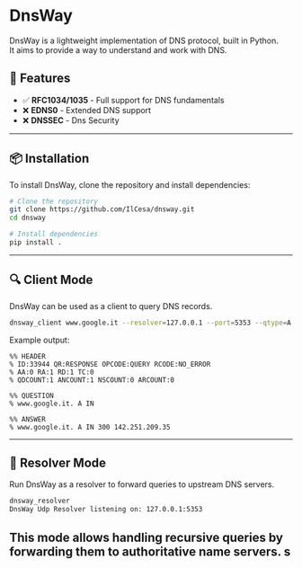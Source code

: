 # DnsWay

DnsWay is a lightweight implementation of DNS protocol, built in Python.  
It aims to provide a way to understand and work with DNS.

## 🚀 Features

- ✅ **RFC1034/1035** - Full support for DNS fundamentals
- ❌ **EDNS0** - Extended DNS support
- ❌ **DNSSEC** - Dns Security 

---

## 📦 Installation

To install DnsWay, clone the repository and install dependencies:

```bash
# Clone the repository
git clone https://github.com/IlCesa/dnsway.git
cd dnsway

# Install dependencies
pip install .
```

<!--
Or install via pip (if available):

```bash
pip install dnsway
```

-->

---

## 🔍 Client Mode

DnsWay can be used as a client to query DNS records.

```bash
dnsway_client www.google.it --resolver=127.0.0.1 --port=5353 --qtype=A
```

Example output:
```
%% HEADER
% ID:33944 QR:RESPONSE OPCODE:QUERY RCODE:NO_ERROR
% AA:0 RA:1 RD:1 TC:0
% QDCOUNT:1 ANCOUNT:1 NSCOUNT:0 ARCOUNT:0

%% QUESTION
% www.google.it. A IN

%% ANSWER
% www.google.it. A IN 300 142.251.209.35
```

---

## 🔄 Resolver Mode

Run DnsWay as a resolver to forward queries to upstream DNS servers.

```bash
dnsway_resolver
DnsWay Udp Resolver listening on: 127.0.0.1:5353
```

This mode allows handling recursive queries by forwarding them to authoritative name servers.
s
---

